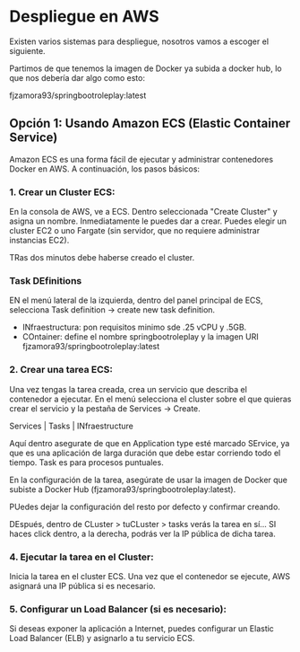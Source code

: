 # Despliegue en AWS

Existen varios sistemas para despliegue, nosotros vamos a escoger el siguiente.

Partimos de que tenemos la imagen de Docker ya subida a docker hub, lo que nos debería dar algo como esto:

fjzamora93/springbootroleplay:latest


## Opción 1: Usando Amazon ECS (Elastic Container Service)

Amazon ECS es una forma fácil de ejecutar y administrar contenedores Docker en AWS. A continuación, los pasos básicos:

### 1. Crear un Cluster ECS:

En la consola de AWS, ve a ECS. Dentro seleccionada "Create Cluster" y asigna un nombre. Inmediatamente le puedes dar a crear. Puedes elegir un cluster EC2 o uno Fargate (sin servidor, que no requiere administrar instancias EC2).

TRas dos minutos debe haberse creado el cluster.


### Task DEfinitions

EN el menú lateral de la izquierda, dentro del panel principal de ECS, selecciona Task definition -> create new task definition.

- INfraestructura: pon requisitos minimo sde .25 vCPU y .5GB.
- COntainer: define el nombre springbootroleplay y la imagen URI fjzamora93/springbootroleplay:latest

### 2. Crear una tarea ECS:

Una vez tengas la tarea creada, crea un servicio que describa el contenedor a ejecutar. En el menú selecciona el cluster sobre el que quieras crear el servicio y la pestaña de Services -> Create.


Services | Tasks | INfraestructure



Aquí dentro asegurate de que en Application type esté marcado SErvice, ya que es una aplicación de larga duración que debe estar corriendo todo el tiempo. Task es para procesos puntuales.


En la configuración de la tarea, asegúrate de usar la imagen de Docker que subiste a Docker Hub (fjzamora93/springbootroleplay:latest).

PUedes dejar la configuración del resto por defecto y confirmar creando.


DEspués, dentro de CLuster > tuCLuster > tasks verás la tarea en sí... SI haces click dentro, a la derecha, podrás ver la IP pública de dicha tarea.



### 4. Ejecutar la tarea en el Cluster:

Inicia la tarea en el cluster ECS. Una vez que el contenedor se ejecute, AWS asignará una IP pública si es necesario.


### 5. Configurar un Load Balancer (si es necesario):

Si deseas exponer la aplicación a Internet, puedes configurar un Elastic Load Balancer (ELB) y asignarlo a tu servicio ECS.
    
    
